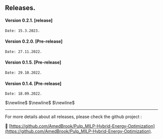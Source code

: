 ## Releases.

#### Version 0.2.1. [release]
   
    Date: 15.3.2023.
   
#### Version 0.2.0. [Pre-release]
   
    Date: 27.11.2022.
   
#### Version 0.1.5. [Pre-release]
 
    Date: 29.10.2022.
   
#### Version 0.1.4. [Pre-release]

    Date: 18.09.2022.

$\newline$ 
$\newline$ 
$\newline$ 

---
   
 For more details about all releases, please check the github project : 

:link: [https://github.com/AmedBrook/Pulp_MILP-Hybrid-Energy-Optimization](https://github.com/AmedBrook/Pulp_MILP-Hybrid-Energy-Optimization).



